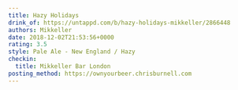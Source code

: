 ```yaml
---
title: Hazy Holidays
drink_of: https://untappd.com/b/hazy-holidays-mikkeller/2866448
authors: Mikkeller
date: 2018-12-02T21:53:56+0000
rating: 3.5
style: Pale Ale - New England / Hazy
checkin:
  title: Mikkeller Bar London
posting_method: https://ownyourbeer.chrisburnell.com
---
```


